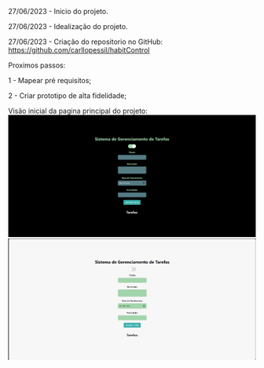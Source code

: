 27/06/2023 - Inicio do projeto.

27/06/2023 - Idealização do projeto.

27/06/2023 - Criação do repositorio no GitHub: https://github.com/carllopessil/habitControl

Proximos passos:

1 - Mapear pré requisitos;

2 - Criar prototipo de alta fidelidade;


Visão inicial da pagina principal do projeto: ![tela_inicial_1.png](screenshots%2Ftela_inicial_1.png)![tela_inicial_2.png](screenshots%2Ftela_inicial_2.png)